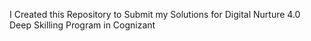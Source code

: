 I Created this Repository to Submit my Solutions for Digital Nurture 4.0 Deep Skilling Program in Cognizant
